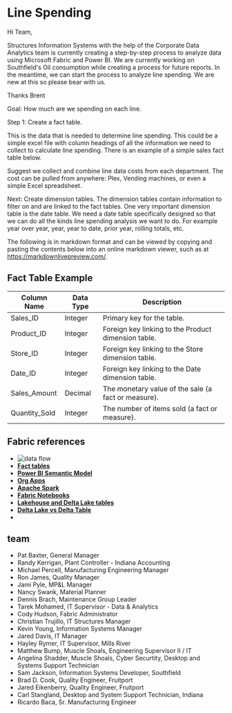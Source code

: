 # Line Spending

Hi Team,

Structures Information Systems with the help of the Corporate Data Analytics team is currently creating a step-by-step process to analyze data using Microsoft Fabric and Power BI. We are currently working on Southfield's Oil consumption while creating a process for future reports. In the meantime, we can start the process to analyze line spending. We are new at this so please bear with us.

Thanks
Brent

Goal: How much are we spending on each line.

Step 1: Create a fact table.

This is the data that is needed to determine line spending. This could be a simple excel file with column headings of all the information we need to collect to calculate line spending. There is an example of a simple sales fact table below.

Suggest we collect and combine line data costs from each department. The cost can be pulled from anywhere: Plex, Vending machines, or even a simple Excel spreadsheet.

Next:  Create dimension tables.
The dimension tables contain information to filter on and are linked to the fact tables. One very important dimension table is the date table. We need a date table specifically designed so that we can do all the kinds line spending analysis we want to do. For example year over year, year, year to date, prior year, rolling totals, etc.

The following is in markdown format and can be viewed by copying and pasting the contents below into an online markdown viewer, such as at <https://markdownlivepreview.com/>.

## Fact Table Example

| Column Name   | Data Type | Description                                         |
|---------------|-----------|-----------------------------------------------------|
| Sales_ID      | Integer   | Primary key for the table.                          |
| Product_ID    | Integer   | Foreign key linking to the Product dimension table. |
| Store_ID      | Integer   | Foreign key linking to the Store dimension table.   |
| Date_ID       | Integer   | Foreign key linking to the Date dimension table.    |
| Sales_Amount  | Decimal   | The monetary value of the sale (a fact or measure). |
| Quantity_Sold | Integer   | The number of items sold (a fact or measure).       |

## Fabric references

- ![data flow](https://res.cloudinary.com/dwwq4fbhq/image/upload/v1761250282/data_flow.drawio_x2btyk.png)
- **[Fact tables](https://www.kimballgroup.com/2008/11/fact-tables/)**
- **[Power BI Semantic Model](https://www.datacamp.com/blog/what-are-power-bi-semantic-models?utm_cid=22660585401&utm_aid=181540420075&utm_campaign=230119_1-ps-other~dsa~tofu-blog_2-b2c_3-nam_4-prc_5-na_6-na_7-le_8-pdsh-go_9-nb-e_10-na_11-na&utm_loc=9057673-&utm_mtd=-c&utm_kw=&utm_source=google&utm_medium=paid_search&utm_content=ps-other~nam-en~dsa~tofu~blog~powerbi&gad_source=1&gad_campaignid=22660585401&gbraid=0AAAAADQ9WsGcNFpKZbOKJIpKPfcnhGQGU&gclid=Cj0KCQjw9czHBhCyARIsAFZlN8Re7jKwZcxi1AZ4U3YDqHXajxDb5zeFah3jT5yEl6nq4at16PqN61oaAgMJEALw_wcB)**
- **[Org Apps](https://www.youtube.com/watch?v=7W3_9J0emKM&t=124s)**
- **[Apache Spark](https://www.geeksforgeeks.org/java/components-of-apache-spark/)**
- **[Fabric Notebooks](https://www.youtube.com/watch?v=do8_gogFlLk)**
- **[Lakehouse and Delta Lake tables](https://learn.microsoft.com/en-us/fabric/data-engineering/lakehouse-and-delta-tables)**
- **[Delta Lake vs Delta Table](https://community.databricks.com/t5/data-engineering/deltalkake-vs-delta-table/td-p/5027)**
- **[](https://learn.microsoft.com/en-us/fabric/data-engineering/tutorial-lakehouse-introduction)**

## team

- Pat Baxter, General Manager
- Randy Kerrigan, Plant Controller - Indiana
Accounting
- Michael Percell, Manufacturing Engineering Manager
- Ron James, Quality Manager
- Jami Pyle, MP&L Manager
- Nancy Swank, Material Planner
- Dennis Brach, Maintenance Group Leader
- Tarek Mohamed, IT Supervisor - Data & Analytics
- Cody Hudson, Fabric Administrator
- Christian Trujillo, IT Structures Manager
- Kevin Young, Information Systems Manager
- Jared Davis, IT Manager
- Hayley Rymer, IT Supervisor, Mills River
- Matthew Bump, Muscle Shoals, Engineering Supervisor II / IT
- Angelina Shadder, Muscle Shoals, Cyber Securtity, Desktop and Systems Support Technician
- Sam Jackson, Information Systems Developer, Southfield
- Brad D. Cook, Quality Engineer, Fruitport
- Jared Eikenberry, Quality Engineer, Fruitport
- Carl Stangland, Desktop and System Support Technician, Indiana
- Ricardo Baca, Sr. Manufacturing Engineer

